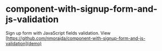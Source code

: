# component-with-signup-form-and-js-validation
Sign up form with JavaScript fields validation.
View [https://github.com/nmorajda/component-with-signup-form-and-js-validation](demo)
